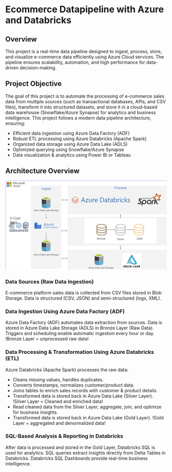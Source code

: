 # Ecommerce Datapipeline with Azure and Databricks
## Overview
This project is a real-time data pipeline designed to ingest, process, store, and visualize e-commerce data efficiently using Azure Cloud services. The pipeline ensures scalability, automation, and high performance for data-driven decision-making.

## Project Objective
The goal of this project is to automate the processing of e-commerce sales data from multiple sources (such as transactional databases, APIs, and CSV files), transform it into structured datasets, and store it in a cloud-based data warehouse (Snowflake/Azure Synapse) for analytics and business intelligence.
This project follows a modern data pipeline architecture, ensuring:
- Efficient data ingestion using Azure Data Factory (ADF)
- Robust ETL processing using Azure Databricks (Apache Spark)
- Organized data storage using Azure Data Lake (ADLS)
- Optimized querying using Snowflake/Azure Synapse
- Data visualization & analytics using Power BI or Tableau

## Architecture Overview
![Project Architecture](resources/architecture.png)

### Data Sources (Raw Data Ingestion)
E-commerce platform sales data is collected from CSV files stored in Blob Storage. Data is structured (CSV, JSON) and semi-structured (logs, XML).

### Data Ingestion Using Azure Data Factory (ADF)
Azure Data Factory (ADF) automates data extraction from sources. Data is stored in Azure Data Lake Storage (ADLS) in Bronze Layer (Raw Data).
Triggers and scheduling enable automatic ingestion every hour or day.
!Bronze Layer = unprocessed raw data!

### Data Processing & Transformation Using Azure Databricks (ETL)
Azure Databricks (Apache Spark) processes the raw data:
- Cleans missing values, handles duplicates.
- Converts timestamps, normalizes customer/product data.
- Joins tables to enrich sales records with customer & product details.
- Transformed data is stored back in Azure Data Lake (Silver Layer).
!Silver Layer = Cleaned and enriched data!
- Read cleaned data from the Silver Layer; aggregate, join, and optimize for business insights.
- Transformed data is stored back in Azure Data Lake (Gold Layer).
!Gold Layer = aggregated and denormalized data!

### SQL-Based Analysis & Reporting in Databricks
After data is processed and stored in the Gold Layer, Databricks SQL is used for analytics. SQL queries extract insights directly from Delta Tables in Databricks. Databricks SQL Dashboards provide real-time business intelligence.




